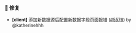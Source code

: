 ### 🐛 修复

- **[client]** 添加新数据源后配置新数据字段页面报错 ([#5576](https://github.com/nocobase/nocobase/pull/5576)) by @katherinehhh

